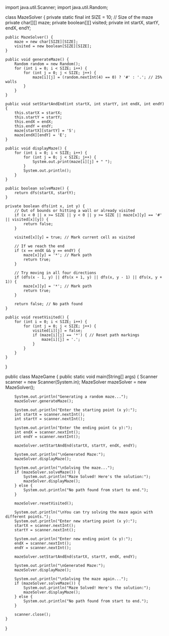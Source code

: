 import java.util.Scanner;
import java.util.Random;

class MazeSolver {
    private static final int SIZE = 10; // Size of the maze
    private char[][] maze;
    private boolean[][] visited;
    private int startX, startY, endX, endY;

    public MazeSolver() {
        maze = new char[SIZE][SIZE];
        visited = new boolean[SIZE][SIZE];
    }

    public void generateMaze() {
        Random random = new Random();
        for (int i = 0; i < SIZE; i++) {
            for (int j = 0; j < SIZE; j++) {
                maze[i][j] = (random.nextInt(4) == 0) ? '#' : '.'; // 25% walls
            }
        }
    }

    public void setStartAndEnd(int startX, int startY, int endX, int endY) {
        this.startX = startX;
        this.startY = startY;
        this.endX = endX;
        this.endY = endY;
        maze[startX][startY] = 'S';
        maze[endX][endY] = 'E';
    }

    public void displayMaze() {
        for (int i = 0; i < SIZE; i++) {
            for (int j = 0; j < SIZE; j++) {
                System.out.print(maze[i][j] + " ");
            }
            System.out.println();
        }
    }

    public boolean solveMaze() {
        return dfs(startX, startY);
    }

    private boolean dfs(int x, int y) {
        // Out of bounds or hitting a wall or already visited
        if (x < 0 || x >= SIZE || y < 0 || y >= SIZE || maze[x][y] == '#' || visited[x][y]) {
            return false;
        }

        visited[x][y] = true; // Mark current cell as visited

        // If we reach the end
        if (x == endX && y == endY) {
            maze[x][y] = '*'; // Mark path
            return true;
        }

        // Try moving in all four directions
        if (dfs(x - 1, y) || dfs(x + 1, y) || dfs(x, y - 1) || dfs(x, y + 1)) {
            maze[x][y] = '*'; // Mark path
            return true;
        }

        return false; // No path found
    }

    public void resetVisited() {
        for (int i = 0; i < SIZE; i++) {
            for (int j = 0; j < SIZE; j++) {
                visited[i][j] = false;
                if (maze[i][j] == '*') { // Reset path markings
                    maze[i][j] = '.';
                }
            }
        }
    }
}

public class MazeGame {
    public static void main(String[] args) {
        Scanner scanner = new Scanner(System.in);
        MazeSolver mazeSolver = new MazeSolver();

        System.out.println("Generating a random maze...");
        mazeSolver.generateMaze();

        System.out.println("Enter the starting point (x y):");
        int startX = scanner.nextInt();
        int startY = scanner.nextInt();

        System.out.println("Enter the ending point (x y):");
        int endX = scanner.nextInt();
        int endY = scanner.nextInt();

        mazeSolver.setStartAndEnd(startX, startY, endX, endY);

        System.out.println("\nGenerated Maze:");
        mazeSolver.displayMaze();

        System.out.println("\nSolving the maze...");
        if (mazeSolver.solveMaze()) {
            System.out.println("Maze Solved! Here's the solution:");
            mazeSolver.displayMaze();
        } else {
            System.out.println("No path found from start to end.");
        }

        mazeSolver.resetVisited();

        System.out.println("\nYou can try solving the maze again with different points.");
        System.out.println("Enter new starting point (x y):");
        startX = scanner.nextInt();
        startY = scanner.nextInt();

        System.out.println("Enter new ending point (x y):");
        endX = scanner.nextInt();
        endY = scanner.nextInt();

        mazeSolver.setStartAndEnd(startX, startY, endX, endY);

        System.out.println("\nGenerated Maze:");
        mazeSolver.displayMaze();

        System.out.println("\nSolving the maze again...");
        if (mazeSolver.solveMaze()) {
            System.out.println("Maze Solved! Here's the solution:");
            mazeSolver.displayMaze();
        } else {
            System.out.println("No path found from start to end.");
        }

        scanner.close();
    }
}
